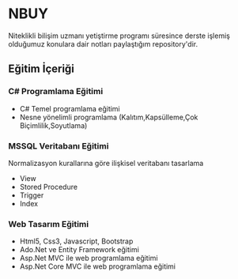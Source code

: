 # NBUY
Niteklikli bilişim uzmanı yetiştirme programı süresince derste işlemiş 
olduğumuz konulara dair notları paylaştığım repository'dir.

## Eğitim İçeriği

### C# Programlama Eğitimi
*  C# Temel programlama eğitimi
*  Nesne yönelimli programlama (Kalıtım,Kapsülleme,Çok Biçimlilik,Soyutlama)

### MSSQL Veritabanı Eğitimi

Normalizasyon kurallarına göre ilişkisel veritabanı tasarlama
* View
* Stored Procedure 
* Trigger
* Index

### Web Tasarım Eğitimi

* Html5, Css3, Javascript, Bootstrap
* Ado.Net ve Entity Framework eğitimi
* Asp.Net MVC ile web programlama eğitimi
* Asp.Net Core MVC ile web programlama eğitimi
